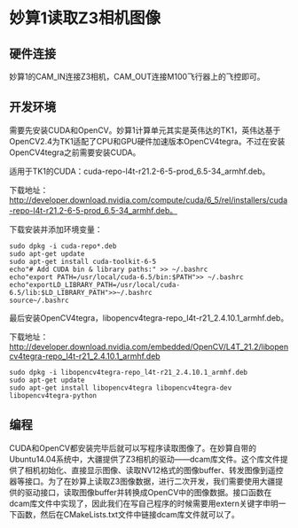 # 妙算1读取Z3相机图像

## 硬件连接

妙算1的CAM_IN连接Z3相机，CAM_OUT连接M100飞行器上的飞控即可。

## 开发环境

需要先安装CUDA和OpenCV。妙算1计算单元其实是英伟达的TK1，英伟达基于OpenCV2.4为TK1适配了CPU和GPU硬件加速版本OpenCV4tegra。不过在安装OpenCV4tegra之前需要安装CUDA。

适用于TK1的CUDA：cuda-repo-l4t-r21.2-6-5-prod_6.5-34_armhf.deb。

下载地址：http://developer.download.nvidia.com/compute/cuda/6_5/rel/installers/cuda-repo-l4t-r21.2-6-5-prod_6.5-34_armhf.deb。

下载安装并添加环境变量：

```
sudo dpkg -i cuda-repo*.deb
sudo apt-get update
sudo apt-get install cuda-toolkit-6-5
echo"# Add CUDA bin & library paths:" >> ~/.bashrc
echo"export PATH=/usr/local/cuda-6.5/bin:$PATH">> ~/.bashrc
echo"exportLD_LIBRARY_PATH=/usr/local/cuda-6.5/lib:$LD_LIBRARY_PATH">>~/.bashrc
source~/.bashrc
```

最后安装OpenCV4tegra，libopencv4tegra-repo_l4t-r21_2.4.10.1_armhf.deb。

下载地址：http://developer.download.nvidia.com/embedded/OpenCV/L4T_21.2/libopencv4tegra-repo_l4t-r21_2.4.10.1_armhf.deb

```
sudo dpkg -i libopencv4tegra-repo_l4t-r21_2.4.10.1_armhf.deb
sudo apt-get update
sudo apt-get install libopencv4tegra libopencv4tegra-dev libopencv4tegra-python
```

## 编程

CUDA和OpenCV都安装完毕后就可以写程序读取图像了。在妙算自带的Ubuntu14.04系统中，大疆提供了Z3相机的驱动——dcam库文件。这个库文件提供了相机初始化、直接显示图像、读取NV12格式的图像buffer、转发图像到遥控器等接口。为了在妙算上读取Z3图像数据，进行二次开发，我们需要使用大疆提供的驱动接口，读取图像buffer并转换成OpenCV中的图像数据。接口函数在dcam库文件中实现了，因此我们在写自己程序的时候需要用extern关键字申明一下函数，然后在CMakeLists.txt文件中链接dcam库文件就可以了。
